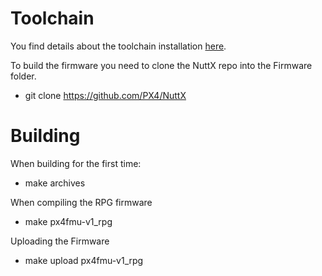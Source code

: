 Toolchain
=========

You find details about the toolchain installation [here](http://pixhawk.org/dev/toolchain_installation_lin).

To build the firmware you need to clone the NuttX repo into the Firmware folder.

* git clone https://github.com/PX4/NuttX

Building
========

When building for the first time:

* make archives

When compiling the RPG firmware

* make px4fmu-v1_rpg

Uploading the Firmware

* make upload px4fmu-v1_rpg


